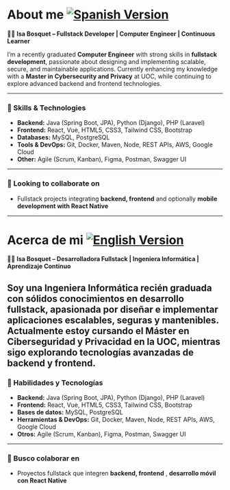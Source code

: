 # About me [![Spanish Version](https://img.shields.io/badge/Versión-Español-blue)](#acerca-de-mi)

👩‍💻 **Isa Bosquet – Fullstack Developer | Computer Engineer | Continuous Learner**

I’m a recently graduated **Computer Engineer** with strong skills in **fullstack development**, passionate about designing and implementing scalable, secure, and maintainable applications. Currently enhancing my knowledge with a **Master in Cybersecurity and Privacy** at UOC, while continuing to explore advanced backend and frontend technologies.  

---

### 🔧 Skills & Technologies
- **Backend:** Java (Spring Boot, JPA), Python (Django), PHP (Laravel)  
- **Frontend:** React, Vue, HTML5, CSS3, Tailwind CSS, Bootstrap  
- **Databases:** MySQL, PostgreSQL  
- **Tools & DevOps:** Git, Docker, Maven, Node, REST APIs, AWS, Google Cloud  
- **Other:** Agile (Scrum, Kanban), Figma, Postman, Swagger UI  

---

### 👯 Looking to collaborate on
- Fullstack projects integrating **backend, frontend** and optionally **mobile development with React Native**  

---

# Acerca de mi [![English Version](https://img.shields.io/badge/Version-English-blue)](#about-me)

👩‍💻 **Isa Bosquet – Desarrolladora Fullstack | Ingeniera Informática | Aprendizaje Continuo**

Soy una **Ingeniera Informática** recién graduada con sólidos conocimientos en **desarrollo fullstack**, apasionada por diseñar e implementar aplicaciones escalables, seguras y mantenibles. Actualmente estoy cursando el **Máster en Ciberseguridad y Privacidad** en la UOC, mientras sigo explorando tecnologías avanzadas de backend y frontend.  
---

### 🔧 Habilidades y Tecnologías
- **Backend:** Java (Spring Boot, JPA), Python (Django), PHP (Laravel)  
- **Frontend:** React, Vue, HTML5, CSS3, Tailwind CSS, Bootstrap  
- **Bases de datos:** MySQL, PostgreSQL  
- **Herramientas & DevOps:** Git, Docker, Maven, Node, REST APIs, AWS, Google Cloud  
- **Otros:** Agile (Scrum, Kanban), Figma, Postman, Swagger UI  

---

### 👯 Busco colaborar en
- Proyectos fullstack que integren **backend, frontend** , **desarrollo móvil con React Native**  





